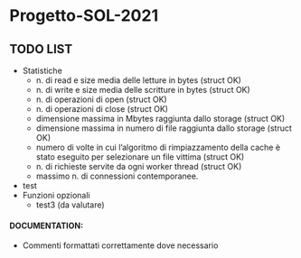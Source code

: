# Progetto-SOL-2021

## TODO LIST
- Statistiche
  - n. di read e size media delle letture in bytes (struct OK)
  - n. di write e size media delle scritture in bytes (struct OK)
  - n. di operazioni di open (struct OK)
  - n. di operazioni di close (struct OK)
  - dimensione massima in Mbytes raggiunta dallo storage (struct OK)
  - dimensione massima in numero di file raggiunta dallo storage (struct OK)
  - numero di volte in cui l’algoritmo di rimpiazzamento della cache è stato eseguito per selezionare un file  vittima (struct OK)
  - n. di richieste servite da ogni worker thread (struct OK)
  - massimo n. di connessioni contemporanee.
- test
- Funzioni opzionali
  - test3 (da valutare)

#### DOCUMENTATION:
- Commenti formattati correttamente dove necessario